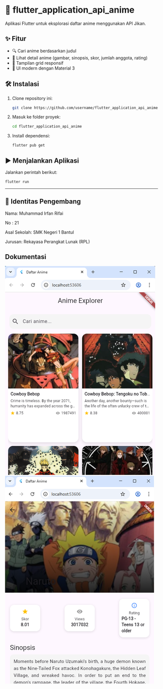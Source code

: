 # 📱 flutter\_application\_api\_anime

Aplikasi Flutter untuk eksplorasi daftar anime menggunakan API Jikan.

## ✨ Fitur

* 🔍 Cari anime berdasarkan judul
* 📄 Lihat detail anime (gambar, sinopsis, skor, jumlah anggota, rating)
* 🧱 Tampilan grid responsif
* 🎨 UI modern dengan Material 3

## 🛠️ Instalasi

1. Clone repository ini:

   ```sh
   git clone https://github.com/username/flutter_application_api_anime.git
   ```

2. Masuk ke folder proyek:

   ```sh
   cd flutter_application_api_anime
   ```

3. Install dependensi:

   ```sh
   flutter pub get
   ```

## ▶️ Menjalankan Aplikasi

Jalankan perintah berikut:

```sh
flutter run
```

---
## 👤 Identitas Pengembang
Nama: Muhammad Irfan Rifai

No : 21

Asal Sekolah: SMK Negeri 1 Bantul

Jurusan: Rekayasa Perangkat Lunak (RPL)


## Dokumentasi
![image alt](https://github.com/Rifai-hub24/tugas-api-/blob/c332df5140765cffeb931480cffee6f5b95d8587/Screenshot%202025-07-31%20124911.png)
![image alt](https://github.com/Rifai-hub24/tugas-api-/blob/3a4627f9f445d8036e80ace8b502bddeeb74575b/Screenshot%202025-07-31%20125030.png)



